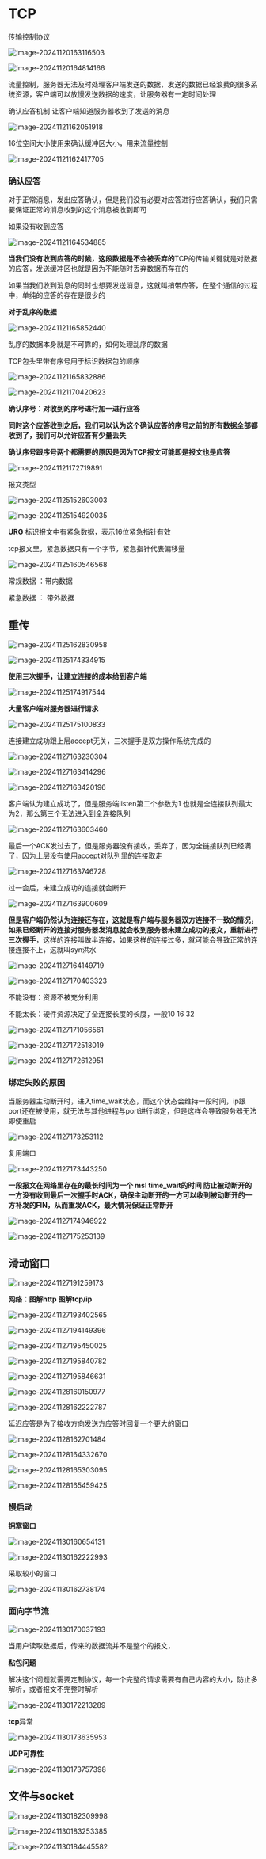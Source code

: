 # TCP

传输控制协议

![image-20241120163116503](D:\code\study\notes_stu\c++_note\picture\image-20241120163116503.png)

![image-20241120164814166](D:\code\study\notes_stu\c++_note\picture\image-20241120164814166.png)

流量控制，服务器无法及时处理客户端发送的数据，发送的数据已经浪费的很多系统资源，客户端可以放慢发送数据的速度，让服务器有一定时间处理

确认应答机制 让客户端知道服务器收到了发送的消息

![image-20241121162051918](D:\code\study\notes_stu\c++_note\picture\image-20241121162051918.png)

16位空间大小使用来确认缓冲区大小，用来流量控制

![image-20241121162417705](D:\code\study\notes_stu\c++_note\picture\image-20241121162417705.png)

### 确认应答

对于正常消息，发出应答确认，但是我们没有必要对应答进行应答确认，我们只需要保证正常的消息收到的这个消息被收到即可

如果没有收到应答

![image-20241121164534885](D:\code\study\notes_stu\c++_note\picture\image-20241121164534885.png)

**当我们没有收到应答的时候，这段数据是不会被丢弃的**TCP的传输关键就是对数据的应答，发送缓冲区也就是因为不能随时丢弃数据而存在的

如果当我们收到消息的同时也想要发送消息，这就叫捎带应答，在整个通信的过程中，单纯的应答的存在是很少的

**对于乱序的数据**

![image-20241121165852440](D:\code\study\notes_stu\c++_note\picture\image-20241121165852440.png)

乱序的数据本身就是不可靠的，如何处理乱序的数据

TCP包头里带有序号用于标识数据包的顺序

![image-20241121165832886](D:\code\study\notes_stu\c++_note\picture\image-20241121165832886.png)

![image-20241121170420623](D:\code\study\notes_stu\c++_note\picture\image-20241121170420623.png)

**确认序号：对收到的序号进行加一进行应答**

**同时这个应答收到之后，我们可以认为这个确认应答的序号之前的所有数据全部都收到了，我们可以允许应答有少量丢失**

**确认序号跟序号两个都需要的原因是因为TCP报文可能即是报文也是应答**

![image-20241121172719891](D:\code\study\notes_stu\c++_note\picture\image-20241121172719891.png)

报文类型

![image-20241125152603003](D:\code\study\notes_stu\c++_note\picture\image-20241125152603003.png)

![image-20241125154920035](D:\code\study\notes_stu\c++_note\picture\image-20241125154920035.png)

**URG** 标识报文中有紧急数据，表示16位紧急指针有效

tcp报文里，紧急数据只有一个字节，紧急指针代表偏移量

![image-20241125160546568](D:\code\study\notes_stu\c++_note\picture\image-20241125160546568.png)

常规数据 ：带内数据

紧急数据 ： 带外数据

## 重传

![image-20241125162830958](D:\code\study\notes_stu\c++_note\picture\image-20241125162830958.png)

![image-20241125174334915](D:\code\study\notes_stu\c++_note\picture\image-20241125174334915.png)

**使用三次握手，让建立连接的成本给到客户端**

![image-20241125174917544](D:\code\study\notes_stu\c++_note\picture\image-20241125174917544.png)

**大量客户端对服务器进行请求**

![image-20241125175100833](D:\code\study\notes_stu\c++_note\picture\image-20241125175100833.png)

连接建立成功跟上层accept无关，三次握手是双方操作系统完成的

![image-20241127163230304](D:\code\study\notes_stu\c++_note\picture\image-20241127163230304.png)

![image-20241127163414296](D:\code\study\notes_stu\c++_note\picture\image-20241127163414296.png)

![image-20241127163420196](D:\code\study\notes_stu\c++_note\picture\image-20241127163420196.png)

客户端认为建立成功了，但是服务端listen第二个参数为1 也就是全连接队列最大为2，那么第三个无法进入到全连接队列

![image-20241127163603460](D:\code\study\notes_stu\c++_note\picture\image-20241127163603460.png)

最后一个ACK发过去了，但是服务器没有接收，丢弃了，因为全链接队列已经满了，因为上层没有使用accept对队列里的连接取走

![image-20241127163746728](D:\code\study\notes_stu\c++_note\picture\image-20241127163746728.png)

过一会后，未建立成功的连接就会断开

![image-20241127163900609](D:\code\study\notes_stu\c++_note\picture\image-20241127163900609.png)

**但是客户端仍然认为连接还存在，这就是客户端与服务器双方连接不一致的情况，如果已经断开的连接对服务器发消息就会收到服务器未建立成功的报文，重新进行三次握手**，这样的连接叫做半连接，如果这样的连接过多，就可能会导致正常的连接连接不上，这就叫syn洪水

![image-20241127164149719](D:\code\study\notes_stu\c++_note\picture\image-20241127164149719.png)

![image-20241127170403323](D:\code\study\notes_stu\c++_note\picture\image-20241127170403323.png)

不能没有：资源不被充分利用

不能太长：硬件资源决定了全连接长度的长度，一般10 16 32

![image-20241127171056561](D:\code\study\notes_stu\c++_note\picture\image-20241127171056561.png)

![image-20241127172518019](D:\code\study\notes_stu\c++_note\picture\image-20241127172518019.png)

![image-20241127172612951](D:\code\study\notes_stu\c++_note\picture\image-20241127172612951.png)

### 绑定失败的原因

当服务器主动断开时，进入time_wait状态，而这个状态会维持一段时间，ip跟port还在被使用，就无法与其他进程与port进行绑定，但是这样会导致服务器无法即使重启

![image-20241127173253112](D:\code\study\notes_stu\c++_note\picture\image-20241127173253112.png)

复用端口

![image-20241127173443250](D:\code\study\notes_stu\c++_note\picture\image-20241127173443250.png)

**一段报文在网络里存在的最长时间为一个 msl   time_wait的时间  防止被动断开的一方没有收到最后一次握手时ACK，确保主动断开的一方可以收到被动断开的一方补发的FIN，从而重发ACK，最大情况保证正常断开**

![image-20241127174946922](D:\code\study\notes_stu\c++_note\picture\image-20241127174946922.png)

![image-20241127175253139](D:\code\study\notes_stu\c++_note\picture\image-20241127175253139.png)

## 滑动窗口

![image-20241127191259173](D:\code\study\notes_stu\c++_note\picture\image-20241127191259173.png)

**网络：图解http  图解tcp/ip**

![image-20241127193402565](D:\code\study\notes_stu\c++_note\picture\image-20241127193402565.png)

![image-20241127194149396](D:\code\study\notes_stu\c++_note\picture\image-20241127194149396.png)

![image-20241127195450025](D:\code\study\notes_stu\c++_note\picture\image-20241127195450025.png)

![image-20241127195840782](D:\code\study\notes_stu\c++_note\picture\image-20241127195840782.png)

![image-20241127195846631](D:\code\study\notes_stu\c++_note\picture\image-20241127195846631.png)

![image-20241128160150977](D:\code\study\notes_stu\c++_note\picture\image-20241128160150977.png)

![image-20241128162222787](D:\code\study\notes_stu\c++_note\picture\image-20241128162222787.png)

延迟应答是为了接收方向发送方应答时回复一个更大的窗口

![image-20241128162701484](D:\code\study\notes_stu\c++_note\picture\image-20241128162701484.png)

![image-20241128164332670](D:\code\study\notes_stu\c++_note\picture\image-20241128164332670.png)

![image-20241128165303095](D:\code\study\notes_stu\c++_note\picture\image-20241128165303095.png)

![image-20241128165459425](D:\code\study\notes_stu\c++_note\picture\image-20241128165459425.png)

### 慢启动

**拥塞窗口**

![image-20241130160654131](D:\code\study\notes_stu\c++_note\picture\image-20241130160654131.png)

![image-20241130162222993](D:\code\study\notes_stu\c++_note\picture\image-20241130162222993.png)

采取较小的窗口

![image-20241130162738174](D:\code\study\notes_stu\c++_note\picture\image-20241130162738174.png)

### 面向字节流

![image-20241130170037193](D:\code\study\notes_stu\c++_note\picture\image-20241130170037193.png)

当用户读取数据后，传来的数据流并不是整个的报文，

**粘包问题**

解决这个问题就需要定制协议，每一个完整的请求需要有自己内容的大小，防止多解析，或者报文不完整时解析

![image-20241130172213289](D:\code\study\notes_stu\c++_note\picture\image-20241130172213289.png)

**tcp**异常

![image-20241130173635953](D:\code\study\notes_stu\c++_note\picture\image-20241130173635953.png)

**UDP可靠性**

![image-20241130173757398](D:\code\study\notes_stu\c++_note\picture\image-20241130173757398.png)

## 文件与socket

![image-20241130182309998](D:\code\study\notes_stu\c++_note\picture\image-20241130182309998.png)

![image-20241130183253385](D:\code\study\notes_stu\c++_note\picture\image-20241130183253385.png)

![image-20241130184445582](D:\code\study\notes_stu\c++_note\picture\image-20241130184445582.png)